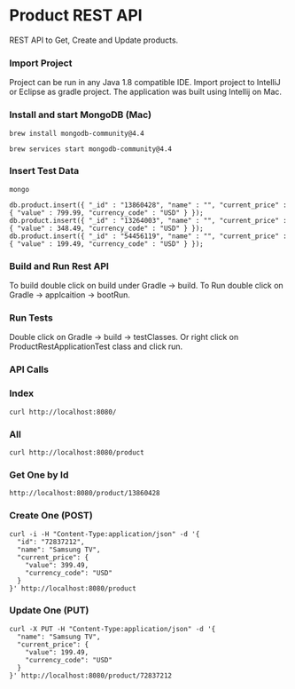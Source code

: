 # Product REST API

REST API to Get, Create and Update products.

### Import Project

Project can be run in any Java 1.8 compatible IDE. Import project to IntelliJ or Eclipse as gradle project. The application was built using Intellij on Mac.

### Install and start MongoDB (Mac)

```
brew install mongodb-community@4.4

brew services start mongodb-community@4.4

```
### Insert Test Data

```
mongo

db.product.insert({ "_id" : "13860428", "name" : "", "current_price" : { "value" : 799.99, "currency_code" : "USD" } });
db.product.insert({ "_id" : "13264003", "name" : "", "current_price" : { "value" : 348.49, "currency_code" : "USD" } });
db.product.insert({ "_id" : "54456119", "name" : "", "current_price" : { "value" : 199.49, "currency_code" : "USD" } });
```

### Build and Run Rest API

To build double click on build under Gradle -> build. To Run double click on Gradle -> applcaition -> bootRun.

### Run Tests

Double click on Gradle -> build -> testClasses. Or right click on ProductRestApplicationTest class and click run.
 
### API Calls

### Index

```
curl http://localhost:8080/
```

### All

```
curl http://localhost:8080/product
```

### Get One by Id

```
http://localhost:8080/product/13860428
```

### Create One (POST)

```
curl -i -H "Content-Type:application/json" -d '{
  "id": "72837212",
  "name": "Samsung TV",
  "current_price": {
    "value": 399.49,
    "currency_code": "USD"
  }
}' http://localhost:8080/product

```

### Update One (PUT)

```
curl -X PUT -H "Content-Type:application/json" -d '{
  "name": "Samsung TV",
  "current_price": {
    "value": 199.49,
    "currency_code": "USD"
  }
}' http://localhost:8080/product/72837212

```

 
